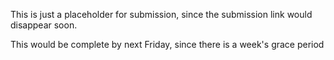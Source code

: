 
This is just a placeholder for submission, since the submission link would disappear soon.

This would be complete by next Friday, since there is a week's grace period
